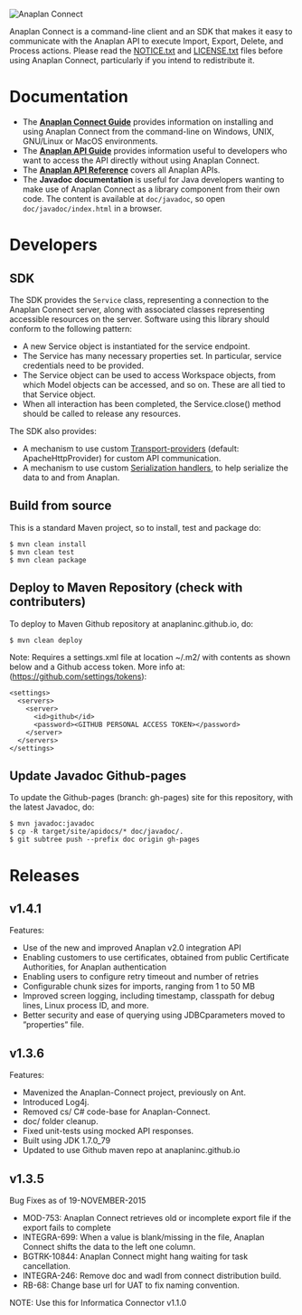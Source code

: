 ![Anaplan Connect](img/anaplan-connect-logo.png)

Anaplan Connect is a command-line client and an SDK that makes it easy to communicate with the Anaplan API to execute Import, Export, Delete, and Process actions.
Please read the [NOTICE.txt](NOTICE.txt) and [LICENSE.txt](LICENSE.txt) files before using Anaplan Connect, particularly if you intend to redistribute it.


# Documentation

- The [**Anaplan Connect Guide**](https://community.anaplan.com/anapedia/data-integration/anaplan-connect) provides information on installing and using Anaplan Connect from the command-line on Windows, UNIX, GNU/Linux or MacOS environments.
- The [**Anaplan API Guide**](https://community.anaplan.com/anapedia/integrations/data-integration/anaplan-api-guide) provides information useful to developers who want to access the API directly without using Anaplan Connect.
- The [**Anaplan API Reference**](http://docs.anaplan.apiary.io/) covers all Anaplan APIs.
- The **Javadoc documentation** is useful for Java developers wanting to make use of Anaplan Connect as a library component from their own code. The content is available at ```doc/javadoc```, so open ```doc/javadoc/index.html``` in a browser.


# Developers


## SDK

The SDK provides the ```Service``` class, representing a connection to the Anaplan Connect server, along with associated classes representing accessible resources on the server.
Software using this library should conform to the following pattern:

- A new Service object is instantiated for the service endpoint.
- The Service has many necessary properties set. In particular, service credentials need to be provided.
- The Service object can be used to access Workspace objects, from which Model objects can be accessed, and so on. These are all tied to that Service object.
- When all interaction has been completed, the Service.close() method should be called to release any resources.

The SDK also provides:

- A mechanism to use custom [Transport-providers](src/main/java/com/anaplan/client/transport/README.md) (default: ApacheHttpProvider) for custom API communication.
- A mechanism to use custom [Serialization handlers](src/main/java/com/anaplan/client/serialization/README.md), to help serialize the data to and from Anaplan.


## Build from source

This is a standard Maven project, so to install, test and package do:
```
$ mvn clean install
$ mvn clean test
$ mvn clean package
```

## Deploy to Maven Repository (check with contributers)

To deploy to Maven Github repository at anaplaninc.github.io, do:
```
$ mvn clean deploy
```
Note: Requires a settings.xml file at location ~/.m2/ with contents as shown below and a Github access token. More info at: (https://github.com/settings/tokens):
```
<settings>
  <servers>
    <server>
      <id>github</id>
      <password><GITHUB PERSONAL ACCESS TOKEN></password>
    </server>
  </servers>
</settings>
```

## Update Javadoc Github-pages

To update the Github-pages (branch: gh-pages) site for this repository, with the latest Javadoc, do:
```
$ mvn javadoc:javadoc
$ cp -R target/site/apidocs/* doc/javadoc/.
$ git subtree push --prefix doc origin gh-pages
```


# Releases

## v1.4.1

Features:

- Use of the new and improved Anaplan v2.0 integration API
- Enabling customers to use certificates, obtained from public Certificate Authorities, for Anaplan authentication
- Enabling users to configure retry timeout and number of retries
- Configurable chunk sizes for imports, ranging from 1 to 50 MB
- Improved screen logging, including timestamp, classpath for debug lines, Linux process ID, and more.
- Better security and ease of querying using JDBCparameters moved to ”properties” file. 


## v1.3.6

Features:

- Mavenized the Anaplan-Connect project, previously on Ant.
- Introduced Log4j.
- Removed cs/ C# code-base for Anaplan-Connect.
- doc/ folder cleanup.
- Fixed unit-tests using mocked API responses.
- Built using JDK 1.7.0_79
- Updated to use Github maven repo at anaplaninc.github.io

## v1.3.5

Bug Fixes as of 19-NOVEMBER-2015

- MOD-753: Anaplan Connect retrieves old or incomplete export file if the export fails to complete
- INTEGRA-699: When a value is blank/missing in the file, Anaplan Connect shifts the data to the left one column.
- BGTRK-10844: Anaplan Connect might hang waiting for task cancellation.
- INTEGRA-246: Remove doc and wadl from connect distribution build.
- RB-68: Change base url for UAT to fix naming convention.

NOTE: Use this for Informatica Connector v1.1.0

